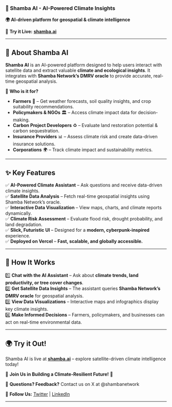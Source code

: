 
### **🚀 Shamba AI - AI-Powered Climate Insights**  
**🌍 AI-driven platform for geospatial & climate intelligence**  

🔗 **Try it Live:** [**shamba.ai**](https://shamba.ai)  

---

## **📌 About Shamba AI**  
**Shamba AI** is an AI-powered platform designed to help users interact with satellite data and extract valuable **climate and ecological insights**. It integrates with **Shamba Network’s DMRV oracle** to provide accurate, real-time geospatial analysis.  

🌱 **Who is it for?**  
- **Farmers** 🌾 – Get weather forecasts, soil quality insights, and crop suitability recommendations.  
- **Policymakers & NGOs** 🏛️ – Access climate impact data for decision-making.  
- **Carbon Project Developers** ♻️ – Evaluate land restoration potential & carbon sequestration.  
- **Insurance Providers** 📊 – Assess climate risk and create data-driven insurance solutions.  
- **Corporations** 🌍 – Track climate impact and sustainability metrics.  

---

## **✨ Key Features**  
✅ **AI-Powered Climate Assistant** – Ask questions and receive data-driven climate insights.  
✅ **Satellite Data Analysis** – Fetch real-time geospatial insights using Shamba Network’s oracle.  
✅ **Interactive Data Visualization** – View maps, charts, and climate reports dynamically.  
✅ **Climate Risk Assessment** – Evaluate flood risk, drought probability, and land degradation.  
✅ **Slick, Futuristic UI** – Designed for a **modern, cyberpunk-inspired** experience.  
✅ **Deployed on Vercel** – **Fast, scalable, and globally accessible.**  

---

## **📖 How It Works**
1️⃣ **Chat with the AI Assistant** – Ask about **climate trends, land productivity, or tree cover changes**.  
2️⃣ **Get Satellite Data Insights** – The assistant queries **Shamba Network’s DMRV oracle** for geospatial analysis.  
3️⃣ **View Data Visualizations** – Interactive maps and infographics display key climate insights.  
4️⃣ **Make Informed Decisions** – Farmers, policymakers, and businesses can act on real-time environmental data.  

---

## **🌍 Try it Out!**  
Shamba AI is live at **[shamba.ai](https://shamba.ai)** – explore satellite-driven climate intelligence today!  

🙌 **Join Us in Building a Climate-Resilient Future!** 🚀  

📧 **Questions? Feedback?** Contact us on X at @shambanetwork  

🔗 **Follow Us:** [Twitter](https://twitter.com/) | [LinkedIn](https://linkedin.com/)  

---

